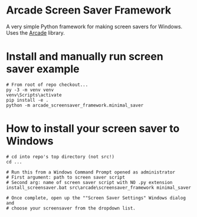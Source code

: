 # Arcade Screen Saver Framework

A very simple Python framework for making screen savers for Windows.  Uses the [Arcade](https://github.com/pythonarcade/arcade) library.


# Install and manually run screen saver example

    # From root of repo checkout...
    py -3 -m venv venv
    venv\Scripts\activate
    pip install -e .
    python -m arcade_screensaver_framework.minimal_saver


# How to install your screen saver to Windows 

    # cd into repo's top directory (not src!)
    cd ...
       
    # Run this from a Windows Command Prompt opened as administrator
    # First argument: path to screen saver script
    # Second arg: name of screen saver script with NO .py extension
    install_screensaver.bat src\arcade\screensaver_framework minimal_saver
    
    # Once complete, open up the ""Screen Saver Settings" Windows dialog and
    # choose your screensaver from the dropdown list.  
